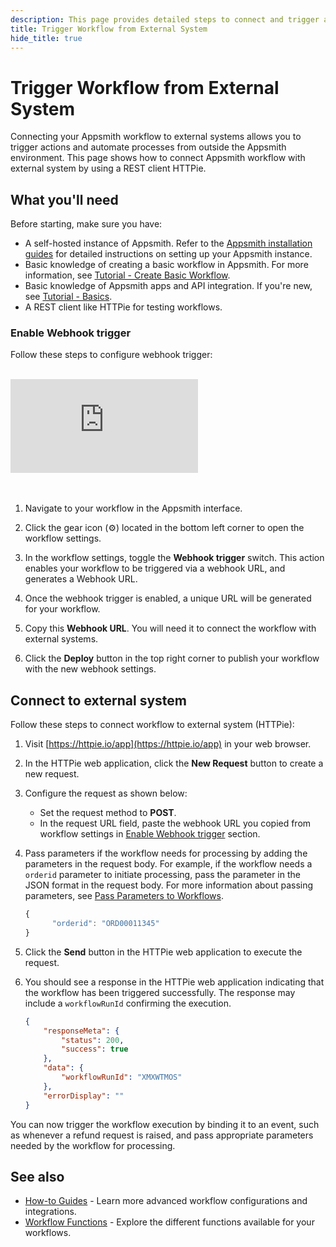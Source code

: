 ```yaml
---
description: This page provides detailed steps to connect and trigger a workflow on Appsmith using HTTPie.
title: Trigger Workflow from External System
hide_title: true
---
```


# Trigger Workflow from External System

Connecting your Appsmith workflow to external systems allows you to trigger actions and automate processes from outside the Appsmith environment. This page shows how to connect Appsmith workflow with external system by using a REST client HTTPie.

## What you'll need

Before starting, make sure you have:
* A self-hosted instance of Appsmith. Refer to the [Appsmith installation guides](/getting-started/setup/installation-guides) for detailed instructions on setting up your Appsmith instance.
* Basic knowledge of creating a basic workflow in Appsmith. For more information, see [Tutorial - Create Basic Workflow](/workflows/tutorials/create-workflow).
* Basic knowledge of Appsmith apps and API integration. If you're new, see [Tutorial - Basics](/getting-started/tutorials/start-building).
* A REST client like HTTPie for testing workflows.

### Enable Webhook trigger

Follow these steps to configure webhook trigger: 

 <br/>  
 <div style={{ position: "relative", paddingBottom: "calc(50.520833333333336% + 41px)", height: "0", width: "100%" }}>
    <iframe src="https://demo.arcade.software/VnWRWB1N8ez0WqQjVGsw?embed" frameborder="0" loading="lazy" webkitallowfullscreen mozallowfullscreen allowfullscreen style={{ position: "absolute", top: "0", left: "0", width: "100%", height: "100%", colorScheme: "light" }} title="Appsmith | Configure webhook trigger">
    </iframe>
    </div>
<br/><br/>

1.  Navigate to your workflow in the Appsmith interface.

2. Click the gear icon (⚙️) located in the bottom left corner to open the workflow settings.

3. In the workflow settings, toggle the **Webhook trigger** switch. This action enables your workflow to be triggered via a webhook URL, and generates a Webhook URL.

4. Once the webhook trigger is enabled, a unique URL will be generated for your workflow.

5. Copy this **Webhook URL**. You will need it to connect the workflow with external systems.

6. Click the **Deploy** button in the top right corner to publish your workflow with the new webhook settings.

## Connect to external system

Follow these steps to connect workflow to external system (HTTPie):

1. Visit [https://httpie.io/app](https://httpie.io/app) in your web browser.

2. In the HTTPie web application, click the **New Request** button to create a new request.

3. Configure the request as shown below:
   - Set the request method to **POST**.
   - In the request URL field, paste the webhook URL you copied from workflow settings in [Enable Webhook trigger](#enable-webhook-trigger) section.

4. Pass parameters if the workflow needs for processing by adding the parameters in the request body. For example, if the workflow needs a `orderid` parameter to initiate processing, pass the parameter in the JSON format in the request body. For more information about passing parameters, see [Pass Parameters to Workflows](/workflows/reference/pass-parameters-to-workflows).

      ```javascript
      {
            "orderid": "ORD00011345"
      }

5. Click the **Send** button in the HTTPie web application to execute the request.

6. You should see a response in the HTTPie web application indicating that the workflow has been triggered successfully. The response may include a `workflowRunId` confirming the execution.

    ```json
    {
        "responseMeta": {
            "status": 200,
            "success": true
        },
        "data": {
            "workflowRunId": "XMXWTMOS"
        },
        "errorDisplay": ""
    }
    ```

You can now trigger the workflow execution by binding it to an event, such as whenever a refund request is raised, and pass appropriate parameters needed by the workflow for processing.

## See also

* [How-to Guides](/workflows/how-to-guides) - Learn more advanced workflow configurations and integrations.
* [Workflow Functions](/workflows/reference/workflow-functions) - Explore the different functions available for your workflows.